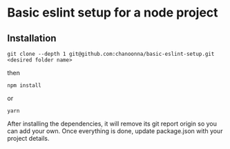 # Basic eslint setup for a node project

## Installation
```
git clone --depth 1 git@github.com:chanoonna/basic-eslint-setup.git <desired folder name>
```
then 
```
npm install
```
or
```
yarn
```

After installing the dependencies, it will remove its git report origin so you can add your own.
Once everything is done, update package.json with your project details.
